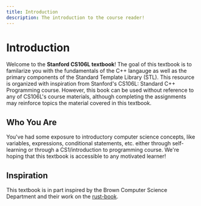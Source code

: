 ```yaml
---
title: Introduction
description: The introduction to the course reader!
---
```


<!-- This is the front page of the textbook! --> 

# Introduction

Welcome to the **Stanford CS106L textbook**! The goal of this textbook is to familarize you with the fundamentals of the C++ langauge as well as the primary components of the Standard Template Library (STL). This resource is organized with inspiration from Stanford's CS106L: Standard C++ Programming course. However, this book can be used without reference to any of CS106L's course materials, although completing the assignments may reinforce topics the material covered in this textbook.

## Who You Are

You've had some exposure to introductory computer science concepts, like variables, expressions, conditional statements, etc. either through self-learning or through a CS1/introduction to programming course. We're hoping that this textbook is accessible to any motivated learner!

## Inspiration

This textbook is in part inspired by the Brown Computer Science Department and their work on the [rust-book](https://rust-book.cs.brown.edu/).
